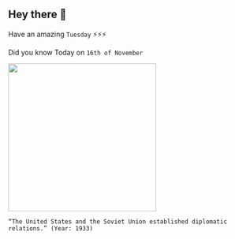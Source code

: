 ## Hey there 👋
Have an amazing `Tuesday` ⚡⚡⚡

Did you know Today on `16th of November`
 
 [<img src="https://upload.wikimedia.org/wikipedia/commons/3/3a/Jalta_1945.jpg" width="300" />](https://en.wikipedia.org/wiki/Soviet_Union–United_States_relations) 
 ```
“The United States and the Soviet Union established diplomatic relations.” (Year: 1933)
```
